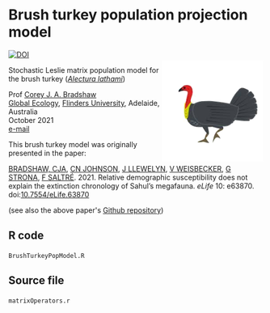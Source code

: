 # Brush turkey population projection model
<img align="right" src="brushturkey.png" alt="brush turkey" width="200" style="margin-top: 20px">
<a href="https://zenodo.org/badge/latestdoi/414085930"><img src="https://zenodo.org/badge/414085930.svg" alt="DOI"></a>

Stochastic Leslie matrix population model for the brush turkey (<a href="https://www.birdlife.org.au/bird-profile/australian-brush-turkey"><em>Alectura lathami</em></a>)

Prof <a href="http://scholar.google.com.au/citations?sortby=pubdate&hl=en&user=1sO0O3wAAAAJ&view_op=list_works">Corey J. A. Bradshaw</a> <br>
<a href="http://globalecologyflinders.com" target="_blank">Global Ecology</a>, <a href="http://flinders.edu.au" target="_blank">Flinders University</a>, Adelaide, Australia <br>
October 2021 <br>
<a href=mailto:corey.bradshaw@flinders.edu.au>e-mail</a> <br>

This brush turkey model was originally presented in the paper: 

<a href="http://www.flinders.edu.au/people/corey.bradshaw">BRADSHAW, CJA</a>, <a href="https://www.utas.edu.au/profiles/staff/biological-sciences/chris-johnson">CN JOHNSON</a>, <a href="http://www.flinders.edu.au/people/john.llewelyn">J LLEWELYN</a>, <a href="https://researchnow.flinders.edu.au/en/persons/vera-weisbecker">V WEISBECKER</a>, <a href="https://researchportal.helsinki.fi/en/persons/giovanni-strona">G STRONA</a>, <a href="http://www.flinders.edu.au/people/frederik.saltre">F SALTRÉ</a>. 2021. Relative demographic susceptibility does not explain the extinction chronology of Sahul’s megafauna. <i>eLife</i> 10: e63870. doi:<a href="http://doi.org/10.7554/eLife.63870">10.7554/eLife.63870</a>

(see also the above paper's <a href="https://github.com/cjabradshaw/MegafaunaSusceptibility">Github repository</a>)

## R code
<code>BrushTurkeyPopModel.R</code>

## Source file
<code>matrixOperators.r</code>
